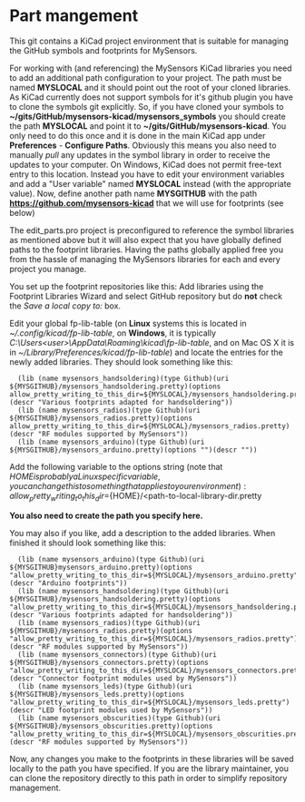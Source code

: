 # Part mangement
This git contains a KiCad project environment that is suitable for managing the GitHub symbols and footprints for MySensors.

For working with (and referencing) the MySensors KiCad libraries you need to add an additional path configuration
to your project. The path must be named **MYSLOCAL** and it should point out the root of your cloned libraries.
As KiCad currently does not support symbols for it's github plugin you have to clone the symbols git explicitly.
So, if you have cloned your symbols to **~/gits/GitHub/mysensors-kicad/mysensors_symbols** you should create the path
**MYSLOCAL** and point it to **~/gits/GitHub/mysensors-kicad**. You only need to do this once and it is done in the main
KiCad app under **Preferences** - **Configure Paths**. Obviously this means you also need to manually *pull* any
updates in the symbol library in order to receive the updates to your computer.
On Windows, KiCad does not permit free-text entry to this location. Instead you have to edit your environment variables
and add a "User variable" named **MYSLOCAL** instead (with the appropriate value).  Now, define another path name 
**MYSGITHUB** with the path **https://github.com/mysensors-kicad** that we will use for footprints (see below)

The edit_parts.pro project is preconfigured to reference the symbol libraries as mentioned above but it will also
expect that you have globally defined paths to the footprint libraries. Having the paths globally applied free you
from the hassle of managing the MySensors libraries for each and every project you manage.

You set up the footprint repositories like this:
Add libraries using the Footprint Libraries Wizard and select GitHub repository but do **not** check the
*Save a local copy to:* box.

Edit your global fp-lib-table (on **Linux** systems this is located in *~/.config/kicad/fp-lib-table*, on **Windows**,
it is typically *C:\Users\<user>\AppData\Roaming\kicad\fp-lib-table*, and on Mac OS X it is in 
*~/Library/Preferences/kicad/fp-lib-table*) and locate the entries for the newly added libraries. 
They should look something like this:

```
  (lib (name mysensors_handsoldering)(type Github)(uri ${MYSGITHUB}/mysensors_handsoldering.pretty)(options allow_pretty_writing_to_this_dir=${MYSLOCAL}/mysensors_handsoldering.pretty)(descr "Various footprints adapted for handsoldering"))
  (lib (name mysensors_radios)(type Github)(uri ${MYSGITHUB}/mysensors_radios.pretty)(options allow_pretty_writing_to_this_dir=${MYSLOCAL}/mysensors_radios.pretty)(descr "RF modules supported by MySensors"))
  (lib (name mysensors_arduino)(type Github)(uri ${MYSGITHUB}/mysensors_arduino.pretty)(options "")(descr ""))
```
Add the following variable to the options string (note that ${HOME} is probably a Linux specific variable, you can change this to something that applies to your environment):
allow_pretty_writing_to_this_dir=${HOME}/<path-to-local-library-dir.pretty

**You also need to create the path you specify here.**

You may also if you like, add a description to the added libraries. When finished it should look something like this:
```
  (lib (name mysensors_arduino)(type Github)(uri ${MYSGITHUB}mysensors_arduino.pretty)(options "allow_pretty_writing_to_this_dir=${MYSLOCAL}/mysensors_arduino.pretty")(descr "Arduino footprints"))
  (lib (name mysensors_handsoldering)(type Github)(uri ${MYSGITHUB}/mysensors_handsoldering.pretty)(options "allow_pretty_writing_to_this_dir=${MYSLOCAL}/mysensors_handsoldering.pretty")(descr "Various footprints adapted for handsoldering"))
  (lib (name mysensors_radios)(type Github)(uri ${MYSGITHUB}/mysensors_radios.pretty)(options "allow_pretty_writing_to_this_dir=${MYSLOCAL}/mysensors_radios.pretty")(descr "RF modules supported by MySensors"))
  (lib (name mysensors_connectors)(type Github)(uri ${MYSGITHUB}/mysensors_connectors.pretty)(options "allow_pretty_writing_to_this_dir=${MYSLOCAL}/mysensors_connectors.pretty")(descr "Connector footprint modules used by MySensors"))
  (lib (name mysensors_leds)(type Github)(uri ${MYSGITHUB}/mysensors_leds.pretty)(options "allow_pretty_writing_to_this_dir=${MYSLOCAL}/mysensors_leds.pretty")(descr "LED footprint modules used by MySensors"))
  (lib (name mysensors_obscurities)(type Github)(uri ${MYSGITHUB}/mysensors_obscurities.pretty)(options "allow_pretty_writing_to_this_dir=${MYSLOCAL}/mysensors_obscurities.pretty")(descr "RF modules supported by MySensors"))
```

Now, any changes you make to the footprints in these libraries will be saved locally to the path you have specified.
If you are the library maintainer, you can clone the repository directly to this path in order to simplify repository management.


